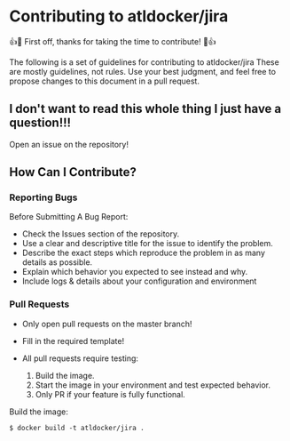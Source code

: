 # Contributing to atldocker/jira

:+1::tada: First off, thanks for taking the time to contribute! :tada::+1:

The following is a set of guidelines for contributing to atldocker/jira These are mostly guidelines, not rules. Use your best judgment, and feel free to propose changes to this document in a pull request.

## I don't want to read this whole thing I just have a question!!!

Open an issue on the repository!

## How Can I Contribute?

### Reporting Bugs

Before Submitting A Bug Report:

* Check the Issues section of the repository.
* Use a clear and descriptive title for the issue to identify the problem.
* Describe the exact steps which reproduce the problem in as many details as possible.
* Explain which behavior you expected to see instead and why.
* Include logs & details about your configuration and environment

### Pull Requests

* Only open pull requests on the master branch!
* Fill in the required template!
* All pull requests require testing:

  1. Build the image.
  1. Start the image in your environment and test expected behavior.
  1. Only PR if your feature is fully functional.

Build the image:

~~~~
$ docker build -t atldocker/jira .
~~~~
